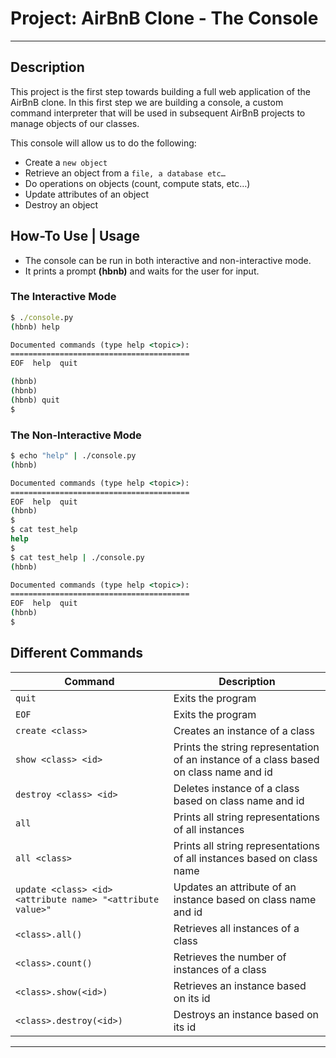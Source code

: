# Project: AirBnB Clone - The Console

---

## Description

This project is the first step towards building a full web application of the AirBnB clone. In this first step we are building a console, a custom command interpreter that will be used in subsequent AirBnB projects to manage objects of our classes.

This console will allow us to do the following:

* Create a `new object`
* Retrieve an object from a `file, a database etc…`
* Do operations on objects (count, compute stats, etc…)
* Update attributes of an object
* Destroy an object

## How-To Use | Usage

* The console can be run in both interactive and non-interactive mode.
* It prints a prompt **(hbnb)** and waits for the user for input.

### The Interactive Mode

```cmd
$ ./console.py
(hbnb) help

Documented commands (type help <topic>):
========================================
EOF  help  quit

(hbnb)
(hbnb)
(hbnb) quit
$
```

### The Non-Interactive Mode

```cmd
$ echo "help" | ./console.py
(hbnb)

Documented commands (type help <topic>):
========================================
EOF  help  quit
(hbnb)
$
$ cat test_help
help
$
$ cat test_help | ./console.py
(hbnb)

Documented commands (type help <topic>):
========================================
EOF  help  quit
(hbnb)
$
```

## Different Commands

Command | Description
--- | ---
`quit` | Exits the program
`EOF` | Exits the program
`create <class>` | Creates an instance of a class
`show <class> <id>` | Prints the string representation of an instance of a class based on class name and id
`destroy <class> <id>` | Deletes instance of a class based on class name and id
`all` | Prints all string representations of all instances
`all <class>` | Prints all string representations of all instances based on class name
`update <class> <id> <attribute name> "<attribute value>"` | Updates an attribute of an instance based on class name and id
`<class>.all()` | Retrieves all instances of a class
`<class>.count()` | Retrieves the number of instances of a class
`<class>.show(<id>)` | Retrieves an instance based on its id
`<class>.destroy(<id>)` | Destroys an instance based on its id

---
